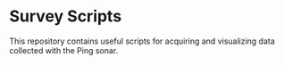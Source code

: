 # Survey Scripts


This repository contains useful scripts for acquiring and visualizing data collected with the Ping sonar. 

